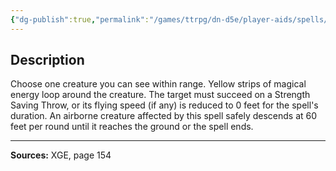 ```yaml
---
{"dg-publish":true,"permalink":"/games/ttrpg/dn-d5e/player-aids/spells/level-2/earthbind/","tags":["TTRPG/DND/5e","verbal","concentration","Spell"],"noteIcon":""}
---
```



## Description
Choose one creature you can see within range.
Yellow strips of magical energy loop around the creature.
The target must succeed on a Strength Saving Throw, or its flying speed (if any) is reduced to 0 feet for the spell's duration.
An airborne creature affected by this spell safely descends at 60 feet per round until it reaches the ground or the spell ends.

---

**Sources:** XGE, page 154
